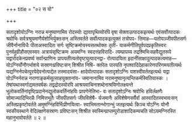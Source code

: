 +++
title = "०२ स यो"

+++

सतादृशोयोऽग्निः नरान्न मनुष्याणामिव रोदस्योः द्यावापृथिव्योरपि वृषा सेक्ताउत्पादकइत्यर्थः एवंसर्वोत्पादकः श्रवोभिः सर्वत्रश्रूयमाणैर्यशोभिर्युक्तःसन् अस्तिवर्तते सर्वोत्पादकइत्युक्तं तत्रोपप- त्तिमाह—यतोयञ्जीवपीतसर्गः जीवैर्नानाविधैः पीताअस्वादितः सर्गः सृष्टिक्रमोयस्यसतथोक्तः तृती- याकर्मणीतिपूर्वपदप्रकृतिस्वरः पुनर्वहुव्रीहौसएवस्वरः अत्रायंसृष्टिक्रमः अयमग्निः स्वदत्तंहविरादि- त्यम्प्रापय्य तद्रश्मिभिःसहवैद्युतरूपे यद्वारोदकेनप्रवर्ष्य सर्वान्प्राणिनः प्रापयतीत्यतोवृष्ट्युत्पादनद्वा- रोत्पादयिता इदानींसाक्षादुत्पादकत्वमाह—योऽग्निर्योनौगर्भाशये सस्राणःप्रविष्टःसन् शिश्रीत निषि- क्तंरेतः पारयति नृपश्वादिदेहाकारेणपरिणमयतीत्यर्थः यद्यग्निर्नपचेत्पूरयेदेवनोत्पद्येत तस्मादयंसा- क्षादेवोत्पादकः सतादृशोऽग्निः यशस्वीवर्ततइत्यर्थः यद्वा योऽग्निर्नरान्न नराणाङ्कर्मसूत्साहयुक्तानांय- जमानानामिव नरामनुष्यानृत्यन्तिकर्मस्वितियास्कः । तेषांयथास्वर्गाद्यमतवर्षकः तद्वद्रोदस्योरपि आश्रयवाचिनाशब्देनाश्रयिणोलक्ष्यन्ते भूलोकवर्तिनांवृष्टिप्रदानेनद्युलोकवर्तिनांहविः प्रापणेनेतिभा- वः सतादृशोऽग्निः श्रवोभिः हविर्लक्षणैः सोमाज्यादिभिरन्नैः निमित्तभूतैः जीवपीतसर्गः जीवविशेषै- र्यजमानैः अविशेषेणसर्वैर्वा आस्वादितस्वभावःसन् अस्तिप्रकृष्टोवर्तते अमुमग्निंहविर्भिःप्रीणयित्वा- स्वाभिमतान्भोगान्भुं जतइत्यर्थः किञ्च योऽग्निः योनौ स्वकीयस्थाने वेदिलक्षणेसस्राणः प्रविष्टःसन् शिश्रीत स्वस्मिन्प्राप्तम्पुरोडाशादिकम्पचति सोऽयमग्निरस्ति महानुभावोवर्तते ॥ २ ॥